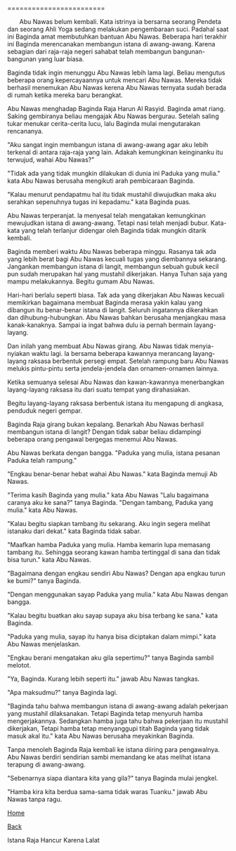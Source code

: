 ========================

       Abu Nawas belum kembali. Kata istrinya ia bersarna seorang Pendeta dan seorang Ahli Yoga sedang melakukan pengembaraan suci. Padahal saat ini Baginda amat membutuhkan bantuan Abu Nawas. Beberapa hari terakhir ini Baginda merencanakan membangun istana di awang-awang. Karena sebagian dari raja-raja negeri sahabat telah membangun bangunan-bangunan yang luar biasa.  
  
Baginda tidak ingin menunggu Abu Nawas lebih lama lagi. Beliau mengutus beberapa orang kepercayaannya untuk mencari Abu Nawas. Mereka tidak berhasil menemukan Abu Nawas kerena Abu Nawas ternyata sudah berada di rumah ketika mereka baru berangkat.  
  
Abu Nawas menghadap Baginda Raja Harun Al Rasyid. Baginda amat riang. Saking gembiranya beliau mengajak Abu Nawas bergurau. Setelah saling tukar menukar cerita-cerita lucu, lalu Baginda mulai mengutarakan rencananya.  
  
"Aku sangat ingin membangun istana di awang-awang agar aku Iebih terkenal di antara raja-raja yang lain. Adakah kemungkinan keinginanku itu terwujud, wahai Abu Nawas?"  
  
"Tidak ada yang tidak mungkin dilakukan di dunia ini Paduka yang mulia." kata Abu Nawas berusaha mengikuti arah pembicaraan Baginda.  
  
"Kalau menurut pendapatmu hal itu tidak mustahil diwujudkan maka aku serahkan sepenuhnya tugas ini kepadamu." kata Baginda puas.  
  
Abu Nawas terperanjat. la menyesal telah mengatakan kemungkinan mewujudkan istana di awang-awang. Tetapi nasi telah menjadi bubur. Kata-kata yang telah terlanjur didengar oleh Baginda tidak mungkin ditarik kembali.  
  
Baginda memberi waktu Abu Nawas beberapa minggu. Rasanya tak ada yang lebih berat bagi Abu Nawas kecuali tugas yang diembannya sekarang. Jangankan membangun istana di langit, membangun sebuah gubuk kecil pun sudah merupakan hal yang mustahil dikerjakan. Hanya Tuhan saja yang mampu melakukannya. Begitu gumam Abu Nawas.  
  
Hari-hari berlalu seperti biasa. Tak ada yang dikerjakan Abu Nawas kecuali memikirkan bagaimana membuat Baginda merasa yakin kalau yang dibangun itu benar-benar istana di langit. Seluruh ingatannya dikerahkan dan dihubung-hubungkan. Abu Nawas bahkan berusaha menjangkau masa kanak-kanaknya. Sampai ia ingat bahwa dulu ia pernah bermain layang-layang.  
  
Dan inilah yang membuat Abu Nawas girang. Abu Nawas tidak menyia-nyiakan waktu lagi. la bersama beberapa kawannya merancang layang-layang raksasa berbentuk persegi empat. Setelah rampung baru Abu Nawas melukis pintu-pintu serta jendela-jendela dan ornamen-ornamen lainnya.  
  
Ketika semuanya selesai Abu Nawas dan kawan-kawannya menerbangkan layang-layang raksasa itu dari suatu tempat yang dirahasiakan.  
  
Begitu layang-layang raksasa berbentuk istana itu mengapung di angkasa, penduduk negeri gempar.  
  
Baginda Raja girang bukan kepalang. Benarkah Abu Nawas berhasil membangun istana di langit? Dengan tidak sabar beliau didampingi beberapa orang pengawal bergegas menemui Abu Nawas.  
  
Abu Nawas berkata dengan bangga. "Paduka yang mulia, istana pesanan Paduka telah rampung."  
  
"Engkau benar-benar hebat wahai Abu Nawas." kata Baginda memuji Ab Nawas.  
  
"Terima kasih Baginda yang mulia." kata Abu Nawas "Lalu bagaimana caranya aku ke sana?" tanya Baginda. "Dengan tambang, Paduka yang mulia." kata Abu Nawas.  
  
"Kalau begitu siapkan tambang itu sekarang. Aku ingin segera melihat istanaku dari dekat." kata Baginda tidak sabar.  
  
"Maafkan hamba Paduka yang mulia. Hamba kemarin lupa memasang tambang itu. Sehingga seorang kawan hamba tertinggal di sana dan tidak bisa turun." kata Abu Nawas.  
  
"Bagaimana dengan engkau sendiri Abu Nawas? Dengan apa engkau turun ke bumi?" tanya Baginda.  
  
"Dengan menggunakan sayap Paduka yang mulia." kata Abu Nawas dengan bangga.  
  
"Kalau begitu buatkan aku sayap supaya aku bisa terbang ke sana." kata Baginda.  
  
"Paduka yang mulia, sayap itu hanya bisa diciptakan dalam mimpi." kata Abu Nawas menjelaskan.  
  
"Engkau berani mengatakan aku gila sepertimu?" tanya Baginda sambil melotot.  
  
"Ya, Baginda. Kurang lebih seperti itu." jawab Abu Nawas tangkas.  
  
"Apa maksudmu?" tanya Baginda lagi.  
  
"Baginda tahu bahwa membangun istana di awang-awang adalah pekerjaan yang mustahil dilaksanakan. Tetapi Baginda tetap menyuruh hamba mengerjakannya. Sedangkan hamba juga tahu bahwa pekerjaan itu mustahil dikerjakan, Tetapi hamba tetap menyanggupi titah Baginda yang tidak masuk akal itu." kata Abu Nawas berusaha meyakinkan Baginda.  
  
Tanpa menoleh Baginda Raja kembali ke istana diiring para pengawalnya. Abu Nawas berdiri sendirian sambi memandang ke atas melihat istana terapung di awang-awang.  
  
"Sebenarnya siapa diantara kita yang gila?" tanya Baginda mulai jengkel.  
  
"Hamba kira kita berdua sama-sama tidak waras Tuanku." jawab Abu Nawas tanpa ragu.

[Home](#pageone)

[Back](#)

Istana Raja Hancur Karena Lalat
